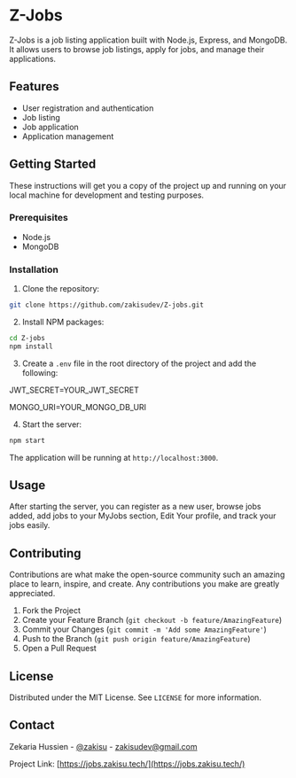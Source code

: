 # Z-Jobs

Z-Jobs is a job listing application built with Node.js, Express, and MongoDB. It allows users to browse job listings, apply for jobs, and manage their applications.

## Features

- User registration and authentication
- Job listing
- Job application
- Application management

## Getting Started

These instructions will get you a copy of the project up and running on your local machine for development and testing purposes.

### Prerequisites

- Node.js
- MongoDB

### Installation

1. Clone the repository:

```bash
git clone https://github.com/zakisudev/Z-jobs.git
```

2. Install NPM packages:

```bash
cd Z-jobs
npm install
```

3. Create a `.env` file in the root directory of the project and add the following:

JWT_SECRET=YOUR_JWT_SECRET

MONGO_URI=YOUR_MONGO_DB_URI

4. Start the server:

```bash
npm start
```

The application will be running at `http://localhost:3000`.

## Usage

After starting the server, you can register as a new user, browse jobs added, add jobs to your MyJobs section, Edit Your profile, and track your jobs easily.

## Contributing

Contributions are what make the open-source community such an amazing place to learn, inspire, and create. Any contributions you make are greatly appreciated.

1. Fork the Project
2. Create your Feature Branch (`git checkout -b feature/AmazingFeature`)
3. Commit your Changes (`git commit -m 'Add some AmazingFeature'`)
4. Push to the Branch (`git push origin feature/AmazingFeature`)
5. Open a Pull Request

## License

Distributed under the MIT License. See `LICENSE` for more information.

## Contact

Zekaria Hussien - [@zakisu](https://twitter.com/zakisu) - zakisudev@gmail.com

Project Link: [https://jobs.zakisu.tech/](https://jobs.zakisu.tech/)
